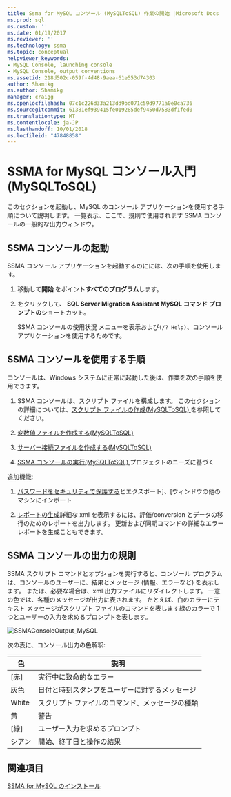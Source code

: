 ```yaml
---
title: Ssma for MySQL コンソール (MySQLToSQL) 作業の開始 |Microsoft Docs
ms.prod: sql
ms.custom: ''
ms.date: 01/19/2017
ms.reviewer: ''
ms.technology: ssma
ms.topic: conceptual
helpviewer_keywords:
- MySQL Console, launching console
- MySQL Console, output conventions
ms.assetid: 218d502c-059f-4d48-9aea-61e553d74303
author: Shamikg
ms.author: Shamikg
manager: craigg
ms.openlocfilehash: 07c1c226d33a213dd9bd071c59d9771a0e0ca736
ms.sourcegitcommit: 61381ef939415fe019285def9450d7583df1fed0
ms.translationtype: MT
ms.contentlocale: ja-JP
ms.lasthandoff: 10/01/2018
ms.locfileid: "47848858"
---
```

# <a name="getting-started-with-ssma-for-mysql-console-mysqltosql"></a>SSMA for MySQL コンソール入門 (MySQLToSQL)
このセクションを起動し、MySQL のコンソール アプリケーションを使用する手順について説明します。 一覧表示、ここで、規則で使用されます SSMA コンソールの一般的な出力ウィンドウ。  
  
## <a name="launching-ssma-console"></a>SSMA コンソールの起動  
SSMA コンソール アプリケーションを起動するのにには、次の手順を使用します。  
  
1.  移動して**開始** をポイント**すべてのプログラム**します。  
  
2.  をクリックして、 **SQL Server Migration Assistant MySQL コマンド プロンプトの**ショートカット。  
  
    SSMA コンソールの使用状況 メニューを表示および`(/? Help)`、コンソール アプリケーションを使用するためです。  
  
## <a name="procedure-for-using-the-ssma-console"></a>SSMA コンソールを使用する手順  
コンソールは、Windows システムに正常に起動した後は、作業を次の手順を使用できます。  
  
1.  SSMA コンソールは、スクリプト ファイルを構成します。 このセクションの詳細については、[スクリプト ファイルの作成&#40;MySQLToSQL&#41; ](../../ssma/mysql/creating-script-files-mysqltosql.md)を参照してください。  
  
2.  [変数値ファイルを作成する&#40;MySQLToSQL&#41;](../../ssma/mysql/creating-variable-value-files-mysqltosql.md)  
  
3.  [サーバー接続ファイルを作成する&#40;MySQLToSQL&#41;](../../ssma/mysql/creating-the-server-connection-files-mysqltosql.md)  
  
4.  [SSMA コンソールの実行&#40;MySQLToSQL&#41; ](../../ssma/mysql/executing-the-ssma-console-mysqltosql.md)プロジェクトのニーズに基づく  
  
追加機能:  
  
1.  [パスワードをセキュリティで保護する](managing-passwords-mysqltosql.md)とエクスポート]、[ウィンドウの他のマシンにインポート  
  
2.  [レポートの生成](generating-reports-mysqltosql.md)詳細な xml を表示するには、評価/conversion とデータの移行のためのレポートを出力します。 更新および同期コマンドの詳細なエラー レポートを生成こともできます。  
  
## <a name="ssma-console-output-conventions"></a>SSMA コンソールの出力の規則  
SSMA スクリプト コマンドとオプションを実行すると、コンソール プログラムは、コンソールのユーザーに、結果とメッセージ (情報、エラーなど) を表示します。 または、必要な場合は、xml 出力ファイルにリダイレクトします。 一意の色では、各種のメッセージが出力に表されます。 たとえば、白のカラーにテキスト メッセージがスクリプト ファイルのコマンドを表します緑のカラーで 1 つとユーザーの入力を求めるプロンプトを表します。  
  
![SSMAConsoleOutput_MySQL](../../ssma/mysql/media/ssmaconsoleoutput_mysql.jpg "SSMAConsoleOutput_MySQL")  
  
次の表に、コンソール出力の色解釈:  
  
|色|説明|  
|---------|---------------|  
|[赤]|実行中に致命的なエラー|  
|灰色|日付と時刻スタンプをユーザーに対するメッセージ|  
|White|スクリプト ファイルのコマンド、メッセージの種類|  
|黄|警告|  
|[緑]|ユーザー入力を求めるプロンプト|  
|シアン|開始、終了日と操作の結果|  
  
## <a name="see-also"></a>関連項目  
[SSMA for MySQL のインストール](installing-ssma-for-mysql-mysqltosql.md)  
  
